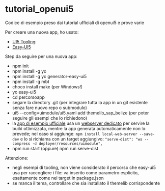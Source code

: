 # tutorial_openui5
Codice di esempio preso dai tutorial ufficiali di openui5 e prove varie

Per creare una nuova app, ho usato:
* [UI5 Tooling](https://sap.github.io/ui5-tooling/)
* [Easy-UI5](https://developers.sap.com/tutorials/cp-cf-sapui5-local-setup.html)

Step da seguire per una nuova app:
* npm init
* npm install -g yo
* npm install -g yo generator-easy-ui5
* npm install -g mbt
* choco install make (per Windows!)
* yo easy-ui5
* cd percorsoapp
* segare la directory .git (per integrare tutta la app in un git esistente senza fare nuovo repo o submodulo)
* ui5 --config=uimodule/ui5.yaml add themelib_sap_belize (per poter seguire gli esempi che lo richiedono)
* la [app di esempio ufficiale](https://github.com/SAP/openui5-sample-app) usa un [webserver dedicato](https://www.npmjs.com/package/local-web-server) per servire la build ottimizzata, mentre la app generata automaticamente non lo prevede; nel caso si aggiunge:
`npm install local-web-server --save-dev` e lo si richiama con un target aggiungivo: `"serve-dist": "ws --compress -d deployer/resources/uimodule",`
* npm run start (oppure) npm run serve-dist

Attenzione:
* negli esempi di tooling, non viene considerato il percorso che easy-ui5 usa per raccogliere i file: va inserito come parametro esplicito, esattamente come nei target in package.json
* se manca il tema, controllare che sia installato il themelib corrispondente
